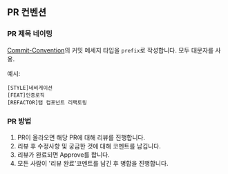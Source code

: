 ## PR 컨벤션

### PR 제목 네이밍

[Commit-Convention](./Commit-Convention.md)의 커밋 메세지 타입을 `prefix`로 작성합니다. 모두 대문자를 사용.

예시:

```
[STYLE]네비게이션
[FEAT]인증로직
[REFACTOR]탭 컴포넌트 리팩토링
```

### PR 방법

1. PR이 올라오면 해당 PR에 대해 리뷰를 진행합니다.
2. 리뷰 후 수정사항 및 궁금한 것에 대해 코멘트를 남깁니다.
3. 리뷰가 완료되면 Approve를 합니다.
4. 모든 사람이 '리뷰 완료'코멘트를 남긴 후 병합을 진행합니다.
